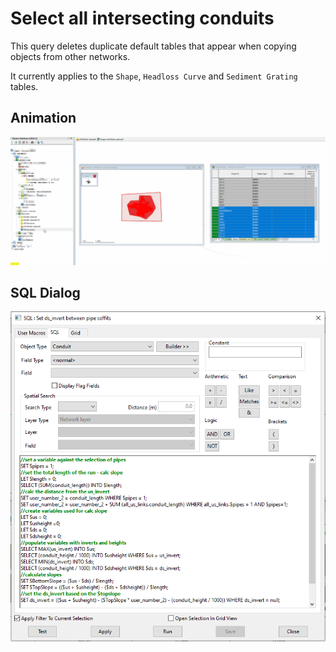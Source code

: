 # Select all intersecting conduits
This query deletes duplicate default tables that appear when copying objects from other networks.

It currently applies to the `Shape`, `Headloss Curve` and `Sediment Grating` tables.

## Animation
![](gif001.gif)

## SQL Dialog
![](img001.png)
